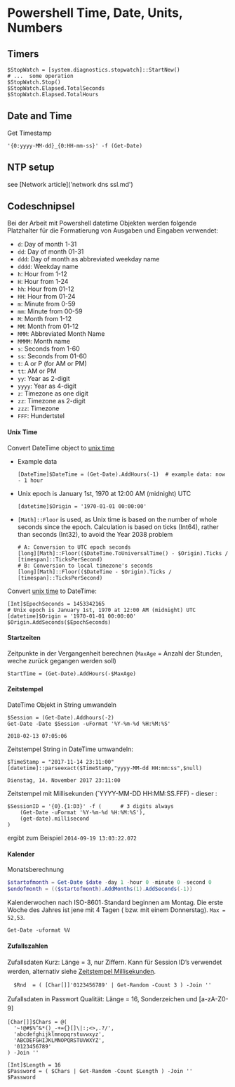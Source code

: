 # Powershell Time, Date, Units, Numbers

## Timers
```
$StopWatch = [system.diagnostics.stopwatch]::StartNew()
# ...  some operation
$StopWatch.Stop()
$StopWatch.Elapsed.TotalSeconds
$StopWatch.Elapsed.TotalHours
```
## Date and Time

Get Timestamp
```
'{0:yyyy-MM-dd}_{0:HH-mm-ss}' -f (Get-Date)
```


## NTP setup
see [Network article]('network dns ssl.md')

## Codeschnipsel



Bei der Arbeit mit Powershell datetime Objekten werden folgende Platzhalter für die Formatierung von Ausgaben und Eingaben verwendet:

* `d`:     Day of month 1-31
* `dd`:    Day of month 01-31
* `ddd`:   Day of month as abbreviated weekday name
* `dddd`:  Weekday name
* `h`:     Hour from 1-12
* `H`:     Hour from 1-24
* `hh`:    Hour from 01-12
* `HH`:    Hour from 01-24
* `m`:     Minute from 0-59
* `mm`:    Minute from 00-59
* `M`:     Month from 1-12
* `MM`:    Month from 01-12
* `MMM`:   Abbreviated Month Name
* `MMMM`:  Month name
* `s`:     Seconds from 1-60
* `ss`:    Seconds from 01-60
* `t`:     A or P (for AM or PM)
* `tt`:    AM or PM
* `yy`:    Year as 2-digit
* `yyyy`:  Year as 4-digit
* `z`:     Timezone as one digit
* `zz`:    Timezone as 2-digit
* `zzz`:   Timezone
* `FFF`:   Hundertstel

#### Unix Time

Convert DateTime object to [unix time](https://en.wikipedia.org/wiki/Unix_time "https://en.wikipedia.org/wiki/Unix_time")
* Example data
    ```
    [DateTime]$DateTime = (Get-Date).AddHours(-1)  # example data: now - 1 hour
    ```

* Unix epoch is January 1st, 1970 at 12:00 AM (midnight) UTC
    ```
    [datetime]$Origin = '1970-01-01 00:00:00'
    ```

* `[Math]::Floor` is used, as Unix time is based on the number of whole seconds since the epoch.
Calculation is based on ticks (Int64), rather than seconds (Int32), to avoid the Year 2038 problem
    ```
    # A: Conversion to UTC epoch seconds
    [long][Math]::Floor(($DateTime.ToUniversalTime() - $Origin).Ticks / [timespan]::TicksPerSecond)
    # B: Conversion to local timezone's seconds
    [long][Math]::Floor(($DateTime - $Origin).Ticks / [timespan]::TicksPerSecond)
    ```

Convert [unix time](https://en.wikipedia.org/wiki/Unix_time "https://en.wikipedia.org/wiki/Unix_time") to DateTime:

```
[Int]$EpochSeconds = 1453342165
# Unix epoch is January 1st, 1970 at 12:00 AM (midnight) UTC
[datetime]$Origin = '1970-01-01 00:00:00'
$Origin.AddSeconds($EpochSeconds)
```

#### Startzeiten

Zeitpunkte in der Vergangenheit berechnen (`MaxAge` = Anzahl der Stunden, weche zurück gegangen werden soll)

```
StartTime = (Get-Date).AddHours(-$MaxAge)
```

#### Zeitstempel

DateTime Objekt in String umwandeln
```
$Session = (Get-Date).Addhours(-2)
Get-Date -Date $Session -uFormat '%Y-%m-%d %H:%M:%S'
```
```
2018-02-13 07:05:06
```

Zeitstempel String in DateTime umwandeln:
```
$TimeStamp = "2017-11-14 23:11:00"
[datetime]::parseexact($TimeStamp,"yyyy-MM-dd HH:mm:ss",$null)
```

```
Dienstag, 14. November 2017 23:11:00
```


Zeitstempel mit Millisekunden (`YYYY-MM-DD HH:MM:SS.FFF) - dieser :

    $SessionID = '{0}.{1:D3}' -f (      # 3 digits always
        (Get-Date -uFormat '%Y-%m-%d %H:%M:%S'),
        (get-date).millisecond          
    )

ergibt zum Beispiel `2014-09-19 13:03:22.072`
#### Kalender

Monatsberechnung
```Powershell
$startofmonth = Get-Date $date -day 1 -hour 0 -minute 0 -second 0
$endofmonth = (($startofmonth).AddMonths(1).AddSeconds(-1))
```


Kalenderwochen nach ISO-8601`-`Standard beginnen am Montag. Die erste Woche des Jahres ist jene mit 4 Tagen ( bzw. mit einem Donnerstag). `Max = 52,53`.

    Get-Date -uformat %V

#### Zufallszahlen

Zufallsdaten Kurz: <span style="line-height: 1.5;">Länge = 3, nur Ziffern. Kann für Session ID’s verwendet werden, alternativ siehe </span>[Zeitstempel Millisekunden](#ZeitstempelMillisekunden)<span style="line-height: 1.5;">.</span>

      $Rnd  = ( [Char[]]'0123456789' | Get-Random -Count 3 ) -Join ''

Zufallsdaten in Passwort Qualität: <span style="line-height: 1.5;">Länge = 16, Sonderzeichen und [a-zA-Z0-9]</span><span style="color: rgb(0, 52, 113); font-family: 'Lucida Console', Courier, monospace; font-size: 0.9em; line-height: 1.5; background-color: rgb(254, 254, 254);">      </span>

    [Char[]]$Chars = @(
      '~!@#$%^&*()_-+={}[]\|:;<>,.?/',
      'abcdefghijklmnopqrstuvwxyz',
      'ABCDEFGHIJKLMNOPQRSTUVWXYZ',
      '0123456789'
    ) -Join ''

    [Int]$Length = 16
    $Password = ( $Chars | Get-Random -Count $Length ) -Join ''
    $Password
